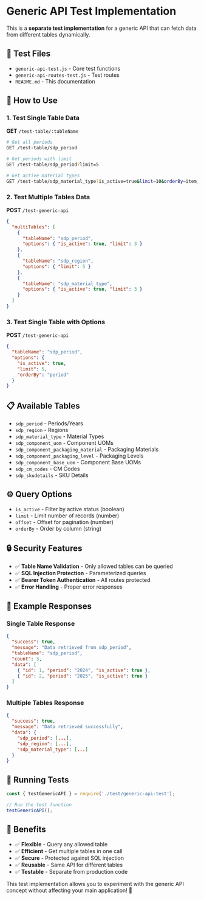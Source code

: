# Generic API Test Implementation

This is a **separate test implementation** for a generic API that can fetch data from different tables dynamically.

## 🧪 Test Files

- `generic-api-test.js` - Core test functions
- `generic-api-routes-test.js` - Test routes
- `README.md` - This documentation

## 🚀 How to Use

### 1. Test Single Table Data

**GET** `/test-table/:tableName`

```bash
# Get all periods
GET /test-table/sdp_period

# Get periods with limit
GET /test-table/sdp_period?limit=5

# Get active material types
GET /test-table/sdp_material_type?is_active=true&limit=10&orderBy=item_name
```

### 2. Test Multiple Tables Data

**POST** `/test-generic-api`

```json
{
  "multiTables": [
    {
      "tableName": "sdp_period",
      "options": { "is_active": true, "limit": 3 }
    },
    {
      "tableName": "sdp_region",
      "options": { "limit": 5 }
    },
    {
      "tableName": "sdp_material_type",
      "options": { "is_active": true, "limit": 3 }
    }
  ]
}
```

### 3. Test Single Table with Options

**POST** `/test-generic-api`

```json
{
  "tableName": "sdp_period",
  "options": {
    "is_active": true,
    "limit": 5,
    "orderBy": "period"
  }
}
```

## 📋 Available Tables

- `sdp_period` - Periods/Years
- `sdp_region` - Regions
- `sdp_material_type` - Material Types
- `sdp_component_uom` - Component UOMs
- `sdp_component_packaging_material` - Packaging Materials
- `sdp_component_packaging_level` - Packaging Levels
- `sdp_component_base_uom` - Component Base UOMs
- `sdp_cm_codes` - CM Codes
- `sdp_skudetails` - SKU Details

## ⚙️ Query Options

- `is_active` - Filter by active status (boolean)
- `limit` - Limit number of records (number)
- `offset` - Offset for pagination (number)
- `orderBy` - Order by column (string)

## 🔒 Security Features

- ✅ **Table Name Validation** - Only allowed tables can be queried
- ✅ **SQL Injection Protection** - Parameterized queries
- ✅ **Bearer Token Authentication** - All routes protected
- ✅ **Error Handling** - Proper error responses

## 📝 Example Responses

### Single Table Response
```json
{
  "success": true,
  "message": "Data retrieved from sdp_period",
  "tableName": "sdp_period",
  "count": 3,
  "data": [
    { "id": 1, "period": "2024", "is_active": true },
    { "id": 2, "period": "2025", "is_active": true }
  ]
}
```

### Multiple Tables Response
```json
{
  "success": true,
  "message": "Data retrieved successfully",
  "data": {
    "sdp_period": [...],
    "sdp_region": [...],
    "sdp_material_type": [...]
  }
}
```

## 🧪 Running Tests

```javascript
const { testGenericAPI } = require('./test/generic-api-test');

// Run the test function
testGenericAPI();
```

## 🎯 Benefits

- ✅ **Flexible** - Query any allowed table
- ✅ **Efficient** - Get multiple tables in one call
- ✅ **Secure** - Protected against SQL injection
- ✅ **Reusable** - Same API for different tables
- ✅ **Testable** - Separate from production code

This test implementation allows you to experiment with the generic API concept without affecting your main application! 🚀
